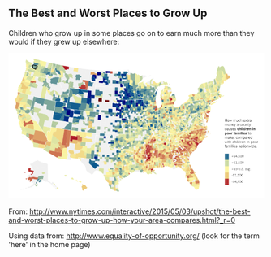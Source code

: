 ## The Best and Worst Places to Grow Up
Children who grow up in some places go on to earn much more than they would if they grew up elsewhere:

![shot image](PlacesToGrowUp.png?raw=true)

From: http://www.nytimes.com/interactive/2015/05/03/upshot/the-best-and-worst-places-to-grow-up-how-your-area-compares.html?_r=0

Using data from: http://www.equality-of-opportunity.org/ (look for the term 'here' in the home page)
